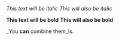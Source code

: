 *This text will be italic*
_This will also be italic_

**This text will be bold**
__This will also be bold__

_You **can** combine them_ls. 
